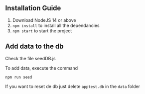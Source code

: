 ## Installation Guide

1. Download NodeJS 14 or above
2. `npm install` to install all the dependancies
3. `npm start` to start the project

## Add data to the db

Check the file seedDB.js

To add data, execute the command

```
npm run seed
```

If you want to reset de db just delete `apptest.db` in the `data` folder

